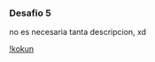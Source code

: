 ### Desafio 5

no es necesaria tanta descripcion, xd

[!kokun](https://images-wixmp-ed30a86b8c4ca887773594c2.wixmp.com/f/b1b05e88-1284-4523-9f55-09d199c58828/dfwfpf8-98f685fe-34f0-4aa3-a409-1f8fae08bb2f.gif?token=eyJ0eXAiOiJKV1QiLCJhbGciOiJIUzI1NiJ9.eyJzdWIiOiJ1cm46YXBwOjdlMGQxODg5ODIyNjQzNzNhNWYwZDQxNWVhMGQyNmUwIiwiaXNzIjoidXJuOmFwcDo3ZTBkMTg4OTgyMjY0MzczYTVmMGQ0MTVlYTBkMjZlMCIsIm9iaiI6W1t7InBhdGgiOiJcL2ZcL2IxYjA1ZTg4LTEyODQtNDUyMy05ZjU1LTA5ZDE5OWM1ODgyOFwvZGZ3ZnBmOC05OGY2ODVmZS0zNGYwLTRhYTMtYTQwOS0xZjhmYWUwOGJiMmYuZ2lmIn1dXSwiYXVkIjpbInVybjpzZXJ2aWNlOmZpbGUuZG93bmxvYWQiXX0.K1ZUN-JnRXtTWFaDcK-N1RprOkHT84YXziLmFmENZag)